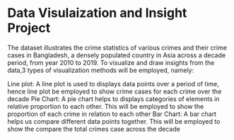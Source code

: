 # Data Visulaization  and Insight Project
The dataset illustrates the crime statistics of various crimes and their crime cases in Bangladesh, 
a densely populated country in Asia across a decade period, from year 2010 to 2019. To visualize 
and draw insights from the data,3 types of visualization methods will be employed, namely:


Line plot: A line plot is used to displays data points over a period of time, hence line plot be 
employed to show crime cases for each crime over the decade
Pie Chart: A pie chart helps to displays categories of elements in relative proportion to each 
other. This will be employed to show the proportion of each crime in relation to each other
Bar Chart: A bar chart helps us compare different data points together. This will be employed to 
show the compare the total crimes case across the decade
